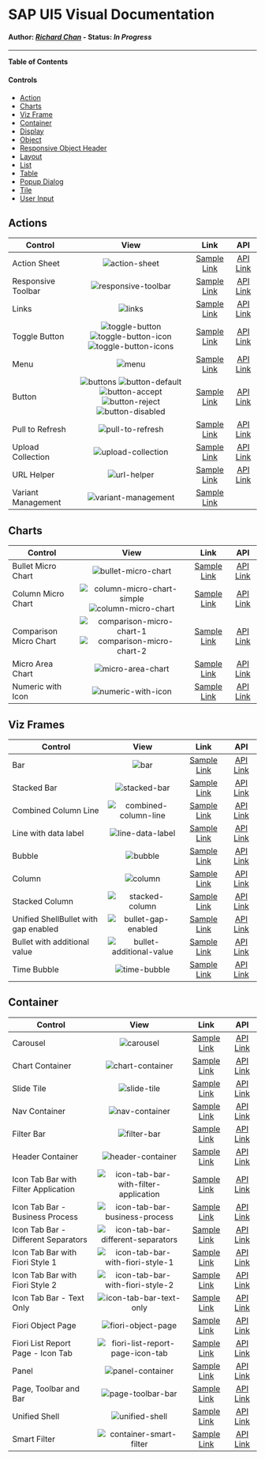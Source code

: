 # SAP UI5 Visual Documentation

#### **Author**: *[Richard Chan](https://www.richardchan.me/now)* - **Status**: *In Progress*
___

**Table of Contents**

#### Controls
- [Action](https://github.com/rchrdchn/sap-ui5-documentation#actions)
- [Charts](https://github.com/rchrdchn/sap-ui5-documentation#charts)
- [Viz Frame](https://github.com/rchrdchn/sap-ui5-documentation#viz-frames)
- [Container](https://github.com/rchrdchn/sap-ui5-documentation#container)
- [Display]()
- [Object]()
- [Responsive Object Header]()
- [Layout]()
- [List]()
- [Table]()
- [Popup Dialog]()
- [Tile]()
- [User Input]()

## Actions

| Control        | View           | Link    | API
| ------------- |:-------------:|:-----:|:-----:
| Action Sheet | ![action-sheet] | [Sample Link](https://sapui5.hana.ondemand.com/1.64.0/#/entity/sap.m.ActionSheet/sample/sap.m.sample.ActionSheet) | [API Link](https://sapui5.hana.ondemand.com/1.64.0/#/api/sap.m.ActionSheet)
| Responsive Toolbar | ![responsive-toolbar] | [Sample Link](https://sapui5.hana.ondemand.com/1.64.0/#/entity/sap.m.OverflowToolbarToggleButton/sample/sap.m.sample.OverflowToolbarFooter) | [API Link](https://sapui5.hana.ondemand.com/1.64.0/#/api/sap.m.OverflowToolbarToggleButton)
| Links | ![links] | [Sample Link](https://sapui5.hana.ondemand.com/1.64.0/#/entity/sap.m.Link/sample/sap.m.sample.Link) | [API Link](https://sapui5.hana.ondemand.com/1.64.0/#/api/sap.m.Link)
| Toggle Button | ![toggle-button] ![toggle-button-icon] ![toggle-button-icons] | [Sample Link](https://sapui5.hana.ondemand.com/1.64.0/#/entity/sap.m.ToggleButton) | [API Link](https://sapui5.hana.ondemand.com/1.64.0/#/api/sap.m.ToggleButton)
| Menu | ![menu] | [Sample Link](https://sapui5.hana.ondemand.com/1.64.0/#/entity/sap.ui.unified.Menu) | [API Link](https://sapui5.hana.ondemand.com/1.64.0/#/api/sap.ui.unified.Menu)
| Button | ![buttons] ![button-default] ![button-accept] ![button-reject] ![button-disabled] | [Sample Link](https://sapui5.hana.ondemand.com/1.64.0/#/entity/sap.m.Button/sample/sap.m.sample.Button) | [API Link](https://sapui5.hana.ondemand.com/1.64.0/#/api/sap.m.Button)
| Pull to Refresh | ![pull-to-refresh] | [Sample Link](https://sapui5.hana.ondemand.com/1.64.0/#/entity/sap.m.PullToRefresh) | [API Link](https://sapui5.hana.ondemand.com/1.64.0/#/api/sap.m.PullToRefresh)
| Upload Collection | ![upload-collection] | [Sample Link](https://sapui5.hana.ondemand.com/1.64.0/#/entity/sap.m.UploadCollection/sample/sap.m.sample.UploadCollection) | [API Link](https://sapui5.hana.ondemand.com/1.64.0/#/api/sap.m.UploadCollection)
| URL Helper | ![url-helper] | [Sample Link](https://sapui5.hana.ondemand.com/1.64.0/#/entity/sap.m.URLHelper/sample/sap.m.sample.UrlHelper) | [API Link](https://sapui5.hana.ondemand.com/1.64.0/#/api/sap.m.URLHelper)
| Variant Management | ![variant-management] | [Sample Link](https://sapui5.hana.ondemand.com/1.64.0/#/entity/sap.ui.comp.tutorial.smartControls/sample/sap.ui.comp.tutorial.smartControls.07) | 

[//]: # (Action - image links)

[action-sheet]: https://github.com/rchrdchn/sap-ui5-documentation/blob/master/images/actions/action-sheet.png "Action Sheet"
[responsive-toolbar]: https://github.com/rchrdchn/sap-ui5-documentation/blob/master/images/actions/responsive-toolbar.png "Responsive Toolbar"
[links]: https://github.com/rchrdchn/sap-ui5-documentation/blob/master/images/actions/links.png "Links"
[toggle-button]: https://github.com/rchrdchn/sap-ui5-documentation/blob/master/images/actions/toggle-button.png "Toggle Button"
[toggle-button-icon]: https://github.com/rchrdchn/sap-ui5-documentation/blob/master/images/actions/toggle-button-icon.png "Toggle Button Icon"
[toggle-button-icons]: https://github.com/rchrdchn/sap-ui5-documentation/blob/master/images/actions/toggle-button-icons.png "Toggle Button Icons"
[menu]: https://github.com/rchrdchn/sap-ui5-documentation/blob/master/images/actions/menu.png "Menu"
[buttons]: https://github.com/rchrdchn/sap-ui5-documentation/blob/master/images/actions/buttons.png "Buttons"
[button-default]: https://github.com/rchrdchn/sap-ui5-documentation/blob/master/images/actions/button-default.png "Button Default"
[button-accept]: https://github.com/rchrdchn/sap-ui5-documentation/blob/master/images/actions/button-accept.png "Button Accept"
[button-reject]: https://github.com/rchrdchn/sap-ui5-documentation/blob/master/images/actions/button-reject.png "Button Reject"
[button-disabled]: https://github.com/rchrdchn/sap-ui5-documentation/blob/master/images/actions/button-disabled.png "Button Disabled"
[pull-to-refresh]: https://github.com/rchrdchn/sap-ui5-documentation/blob/master/images/actions/pull-to-refresh.png "Pull to Refresh"
[upload-collection]: https://github.com/rchrdchn/sap-ui5-documentation/blob/master/images/actions/upload-collection.png "Upload Collection"
[url-helper]: https://github.com/rchrdchn/sap-ui5-documentation/blob/master/images/actions/url-helper.png "URL Helper"
[variant-management]: https://github.com/rchrdchn/sap-ui5-documentation/blob/master/images/actions/variant-management.png "Variant Management"

## Charts

| Control        | View           | Link    | API
| ------------- |:-------------:|:-----:|:-----:
| Bullet Micro Chart | ![bullet-micro-chart] | [Sample Link](https://sapui5.hana.ondemand.com/1.64.0/#/entity/sap.ui.comp.smartmicrochart.SmartBulletMicroChart/sample/sap.ui.comp.sample.smartmicrochart.SmartBulletMicroChart.exampleMinimize) | [API Link](https://sapui5.hana.ondemand.com/1.64.0/#/api/sap.ui.comp.smartmicrochart.SmartBulletMicroChart)
| Column Micro Chart | ![column-micro-chart-simple] ![column-micro-chart] | [Sample Link](https://sapui5.hana.ondemand.com/1.64.0/#/entity/sap.suite.ui.microchart.ColumnMicroChart/sample/sap.suite.ui.microchart.sample.ColumnMicroChartResponsive) | [API Link](https://sapui5.hana.ondemand.com/1.64.0/#/api/sap.suite.ui.microchart.ColumnMicroChart)
| Comparison Micro Chart | ![comparison-micro-chart-1] ![comparison-micro-chart-2] | [Sample Link](https://sapui5.hana.ondemand.com/1.64.0/#/entity/sap.suite.ui.microchart.ComparisonMicroChart/sample/sap.suite.ui.microchart.sample.ComparisonMicroChartResponsive) | [API Link](https://sapui5.hana.ondemand.com/1.64.0/#/api/sap.suite.ui.microchart.ComparisonMicroChart)
| Micro Area Chart | ![micro-area-chart] | [Sample Link](https://sapui5.hana.ondemand.com/1.64.0/#/entity/sap.suite.ui.microchart.AreaMicroChart/sample/sap.suite.ui.microchart.sample.AreaMicroChart) | [API Link](https://sapui5.hana.ondemand.com/1.64.0/#/api/sap.suite.ui.microchart.AreaMicroChart)
| Numeric with Icon | ![numeric-with-icon] | [Sample Link](https://sapui5.hana.ondemand.com/1.64.0/#/entity/sap.m.NumericContent/sample/sap.m.sample.NumericContentIcon) | [API Link](https://sapui5.hana.ondemand.com/1.64.0/#/api/sap.m.NumericContent)

[//]: # (Charts - image links)

[bullet-micro-chart]: https://github.com/rchrdchn/sap-ui5-documentation/blob/master/images/charts/bullet-micro-chart.png "Bullet Micro Chart"
[column-micro-chart-simple]: https://github.com/rchrdchn/sap-ui5-documentation/blob/master/images/charts/column-micro-chart-simple.png "Column Micro Chart Simple"
[column-micro-chart]: https://github.com/rchrdchn/sap-ui5-documentation/blob/master/images/charts/column-micro-chart.png "Column Micro Chart"
[comparison-micro-chart-1]: https://github.com/rchrdchn/sap-ui5-documentation/blob/master/images/charts/comparison-micro-chart-1.png "Comparison Micro Chart"
[comparison-micro-chart-2]: https://github.com/rchrdchn/sap-ui5-documentation/blob/master/images/charts/comparison-micro-chart-2.png "Comparison Micro Chart"
[micro-area-chart]: https://github.com/rchrdchn/sap-ui5-documentation/blob/master/images/charts/micro-area-chart.png "Micro Area Chart"
[numeric-with-icon]: https://github.com/rchrdchn/sap-ui5-documentation/blob/master/images/charts/numeric-with-icon.png "Numeric with Icon"

## Viz Frames

| Control        | View           | Link    | API
| ------------- |:-------------:|:-----:|:-----:
| Bar | ![bar] | [Sample Link](https://sapui5.hana.ondemand.com/1.64.0/#/entity/sap.viz.ui5.controls.VizFrame/sample/sap.viz.sample.Bar) | [API Link](https://sapui5.hana.ondemand.com/1.64.0/#/api/sap.viz.ui5.controls.VizFrame)
| Stacked Bar | ![stacked-bar] | [Sample Link](https://sapui5.hana.ondemand.com/1.64.0/#/entity/sap.viz.ui5.controls.VizFrame/sample/sap.viz.sample.StackedBar) | [API Link](https://sapui5.hana.ondemand.com/1.64.0/#/api/sap.viz.ui5.controls.VizFrame)
| Combined Column Line | ![combined-column-line] | [Sample Link](https://sapui5.hana.ondemand.com/1.64.0/#/entity/sap.viz.ui5.controls.VizFrame/sample/sap.viz.sample.CombinedColumnLine) | [API Link](https://sapui5.hana.ondemand.com/1.64.0/#/api/sap.viz.ui5.controls.VizFrame)
| Line with data label | ![line-data-label] | [Sample Link](https://sapui5.hana.ondemand.com/1.64.0/#/entity/sap.viz.ui5.controls.VizFrame/sample/sap.viz.sample.Line) | [API Link](https://sapui5.hana.ondemand.com/1.64.0/#/api/sap.viz.ui5.controls.VizFrame)
| Bubble | ![bubble] | [Sample Link](https://sapui5.hana.ondemand.com/1.64.0/#/entity/sap.viz.ui5.controls.VizFrame/sample/sap.viz.sample.Bubble) | [API Link](https://sapui5.hana.ondemand.com/1.64.0/#/api/sap.viz.ui5.controls.VizFrame)
| Column | ![column] | [Sample Link](https://sapui5.hana.ondemand.com/1.64.0/#/entity/sap.viz.ui5.controls.VizFrame/sample/sap.viz.sample.Column) | [API Link](https://sapui5.hana.ondemand.com/1.64.0/#/api/sap.viz.ui5.controls.VizFrame)
| Stacked Column | ![stacked-column] | [Sample Link](https://sapui5.hana.ondemand.com/1.64.0/#/entity/sap.viz.ui5.controls.VizFrame/sample/sap.viz.sample.StackedColumn) | [API Link](https://sapui5.hana.ondemand.com/1.64.0/#/api/sap.viz.ui5.controls.VizFrame)
| Unified ShellBullet with gap enabled | ![bullet-gap-enabled] | [Sample Link](https://sapui5.hana.ondemand.com/1.64.0/#/entity/sap.viz.ui5.controls.VizFrame/sample/sap.viz.sample.Bullet) | [API Link](https://sapui5.hana.ondemand.com/1.64.0/#/api/sap.viz.ui5.controls.VizFrame)
| Bullet with additional value | ![bullet-additional-value] | [Sample Link](https://sapui5.hana.ondemand.com/1.64.0/#/entity/sap.viz.ui5.controls.VizFrame/sample/sap.viz.sample.Bullet) | [API Link](https://sapui5.hana.ondemand.com/1.64.0/#/api/sap.viz.ui5.controls.VizFrame)
| Time Bubble | ![time-bubble] | [Sample Link](https://sapui5.hana.ondemand.com/1.64.0/#/entity/sap.viz.ui5.controls.VizFrame/sample/sap.viz.sample.Bubble) | [API Link](https://sapui5.hana.ondemand.com/1.64.0/#/api/sap.viz.ui5.controls.VizFrame)

[//]: # (Viz Frames - image links)

[bar]: https://github.com/rchrdchn/sap-ui5-documentation/blob/master/images/viz-frames/bar.png "Bar"
[stacked-bar]: https://github.com/rchrdchn/sap-ui5-documentation/blob/master/images/viz-frames/stacked-bar.png "Stacked Bar"
[combined-column-line]: https://github.com/rchrdchn/sap-ui5-documentation/blob/master/images/viz-frames/combined-column-line.png "Combined Column Line"
[line-data-label]: https://github.com/rchrdchn/sap-ui5-documentation/blob/master/images/viz-frames/line-with-data-label.png "Line Data Label"
[bubble]: https://github.com/rchrdchn/sap-ui5-documentation/blob/master/images/viz-frames/bubble.png "Bubble"
[column]: https://github.com/rchrdchn/sap-ui5-documentation/blob/master/images/viz-frames/column.png "Column"
[stacked-column]: https://github.com/rchrdchn/sap-ui5-documentation/blob/master/images/viz-frames/stacked-column.png "Stacked Column"
[bullet-gap-enabled]: https://github.com/rchrdchn/sap-ui5-documentation/blob/master/images/viz-frames/bullet-with-gap-enabled.png "Bullet Gap Enabled"
[bullet-additional-value]: https://github.com/rchrdchn/sap-ui5-documentation/blob/master/images/viz-frames/bullet-with-additional-value.png "Bullet Additional Value"
[time-bubble]: https://github.com/rchrdchn/sap-ui5-documentation/blob/master/images/viz-frames/time-bubble.png "Time Bubble"

## Container

| Control        | View           | Link    | API
| ------------- |:-------------:|:-----:|:-----:
| Carousel | ![carousel] | [Sample Link](https://sapui5.hana.ondemand.com/1.64.0/#/entity/sap.viz.ui5.controls.VizFrame/sample/sap.viz.sample.Bar) | [API Link](https://sapui5.hana.ondemand.com/#/api/sap.m.Carousel)
| Chart Container | ![chart-container] | [Sample Link](https://sapui5.hana.ondemand.com/#/entity/sap.suite.ui.commons.ChartContainer/sample/sap.suite.ui.commons.sample.ChartContainerDimensionsMultiCharts) | [API Link](https://sapui5.hana.ondemand.com/#/api/sap.suite.ui.commons.ChartContainer)
| Slide Tile | ![slide-tile] | [Sample Link](https://sapui5.hana.ondemand.com/#/entity/sap.m.SlideTile/sample/sap.m.sample.SlideTile) | [API Link](https://sapui5.hana.ondemand.com/#/api/sap.m.SlideTile)
| Nav Container | ![nav-container] | [Sample Link](https://sapui5.hana.ondemand.com/#/entity/sap.m.NavContainer/sample/sap.m.sample.NavContainer) | [API Link](https://sapui5.hana.ondemand.com/#/api/sap.m.NavContainer)
| Filter Bar | ![filter-bar] | [Sample Link](https://sapui5.hana.ondemand.com/#/entity/sap.ui.comp.filterbar.FilterBar/sample/sap.ui.comp.sample.filterbar.example2) | [API Link](https://sapui5.hana.ondemand.com/#/api/sap.ui.comp.filterbar.FilterBar)
| Header Container | ![header-container] | [Sample Link](https://sapui5.hana.ondemand.com/#/entity/sap.m.HeaderContainer/sample/sap.m.sample.HeaderContainer) | [API Link](https://sapui5.hana.ondemand.com/#/api/sap.m.HeaderContainer)
| Icon Tab Bar with Filter Application | ![icon-tab-bar-with-filter-application] | [Sample Link](https://sapui5.hana.ondemand.com/#/entity/sap.m.IconTabBar/sample/sap.m.sample.IconTabBar) | [API Link](https://sapui5.hana.ondemand.com/#/api/sap.m.IconTabBar)
| Icon Tab Bar - Business Process | ![icon-tab-bar-business-process] | [Sample Link](https://sapui5.hana.ondemand.com/#/entity/sap.m.IconTabBar/sample/sap.m.sample.IconTabBarProcess) | [API Link](https://sapui5.hana.ondemand.com/#/api/sap.m.IconTabBar)
| Icon Tab Bar - Different Separators | ![icon-tab-bar-different-separators] | [Sample Link](https://sapui5.hana.ondemand.com/#/entity/sap.m.IconTabBar/sample/sap.m.sample.IconTabSeparator) | [API Link](https://sapui5.hana.ondemand.com/#/api/sap.m.IconTabBar)
| Icon Tab Bar with Fiori Style 1 | ![icon-tab-bar-with-fiori-style-1] | [Sample Link](https://sapui5.hana.ondemand.com/#/entity/sap.m.IconTabBar/sample/sap.m.sample.IconTabBarMulti) | [API Link](https://sapui5.hana.ondemand.com/#/api/sap.m.IconTabBar)
| Icon Tab Bar with Fiori Style 2 | ![icon-tab-bar-with-fiori-style-2] | [Sample Link](https://sapui5.hana.ondemand.com/#/entity/sap.m.IconTabBar/sample/sap.m.sample.IconTabBarFiori2) | [API Link](https://sapui5.hana.ondemand.com/#/api/sap.m.IconTabBar)
| Icon Tab Bar - Text Only | ![icon-tab-bar-text-only] | [Sample Link](https://sapui5.hana.ondemand.com/#/entity/sap.m.IconTabBar/sample/sap.m.sample.IconTabBarNoIcons) | [API Link](https://sapui5.hana.ondemand.com/#/api/sap.m.IconTabBar)
| Fiori Object Page | ![fiori-object-page] | [Sample Link](https://sapui5.hana.ondemand.com/#/entity/sap.m.Page/sample/sap.m.sample.PageStandardClasses) | [API Link](https://sapui5.hana.ondemand.com/#/api/sap.m.Page)
| Fiori List Report Page - Icon Tab | ![fiori-list-report-page-icon-tab] | [Sample Link](https://sapui5.hana.ondemand.com/#/entity/sap.ui.comp.filterbar.FilterBar/sample/sap.ui.comp.sample.filterbar.DynamicPageListReport) | [API Link](https://sapui5.hana.ondemand.com/#/api/sap.ui.comp.filterbar.FilterBar)
| Panel | ![panel-container] | [Sample Link](https://sapui5.hana.ondemand.com/#/entity/sap.m.Panel/sample/sap.m.sample.PanelExpanded) | [API Link](https://sapui5.hana.ondemand.com/#/api/sap.m.Panel)
| Page, Toolbar and Bar | ![page-toolbar-bar] | [Sample Link](https://sapui5.hana.ondemand.com/#/entity/sap.m.Page/sample/sap.m.sample.Page) | [API Link](https://sapui5.hana.ondemand.com/#/api/sap.m.Page)
| Unified Shell | ![unified-shell] | [Sample Link](https://sapui5.hana.ondemand.com/#/entity/sap.ui.unified.Shell/sample/sap.ui.unified.sample.ShellBasic) | [API Link](https://sapui5.hana.ondemand.com/#/api/sap.ui.unified.Shell)
| Smart Filter | ![container-smart-filter] | [Sample Link](https://sapui5.hana.ondemand.com/#/entity/sap.ui.comp.smartfilterbar.SmartFilterBar/sample/sap.ui.comp.sample.smartfilterbar.example1) | [API Link](hhttps://sapui5.hana.ondemand.com/#/api/sap.ui.comp.smartfilterbar.SmartFilterBar)

[//]: # (Container - image links)

[carousel]: https://github.com/rchrdchn/sap-ui5-documentation/blob/master/images/container/carousel.png "Carousel"
[chart-container]: https://github.com/rchrdchn/sap-ui5-documentation/blob/master/images/container/chart-container.png "Chart Container"
[slide-tile]: https://github.com/rchrdchn/sap-ui5-documentation/blob/master/images/container/slide-tile.png "Slide Tile"
[nav-container]: https://github.com/rchrdchn/sap-ui5-documentation/blob/master/images/container/nav-container.png "Nav Container"
[filter-bar]: https://github.com/rchrdchn/sap-ui5-documentation/blob/master/images/container/filter-bar.png "Filter Bar"
[header-container]: https://github.com/rchrdchn/sap-ui5-documentation/blob/master/images/container/header-container.png "Header Container"
[icon-tab-bar-with-filter-application]: https://github.com/rchrdchn/sap-ui5-documentation/blob/master/images/container/icon-tab-bar-with-filter-application.png "Icon Tab Bar with Filter Application"
[icon-tab-bar-business-process]: https://github.com/rchrdchn/sap-ui5-documentation/blob/master/images/container/icon-tab-bar-business-process.png "Icon Tab Bar - Business Process"
[icon-tab-bar-different-separators]: https://github.com/rchrdchn/sap-ui5-documentation/blob/master/images/container/icon-tab-bar-different-separators.png "Icon Tab Bar - Different Separators"
[icon-tab-bar-with-fiori-style-1]: https://github.com/rchrdchn/sap-ui5-documentation/blob/master/images/container/icon-tab-bar-with-fiori-style-1.png "Icon Tab Bar with Fiori Style 1"
[icon-tab-bar-with-fiori-style-2]: https://github.com/rchrdchn/sap-ui5-documentation/blob/master/images/container/icon-tab-bar-with-fiori-style-2.png "Icon Tab Bar with Fiori Style 2"
[icon-tab-bar-text-only]: https://github.com/rchrdchn/sap-ui5-documentation/blob/master/images/container/icon-tab-bar-text-only.png "Icon Tab Bar - Text Only"
[fiori-object-page]: https://github.com/rchrdchn/sap-ui5-documentation/blob/master/images/container/fiori-object-page.png "Fiori Object Page"
[fiori-list-report-page-icon-tab]: https://github.com/rchrdchn/sap-ui5-documentation/blob/master/images/container/fiori-list-report-page-icon-tab.png "Fiori List Report Page - Icon Tab"
[panel-container]: https://github.com/rchrdchn/sap-ui5-documentation/blob/master/images/container/panel-container.png "Panel"
[page-toolbar-bar]: https://github.com/rchrdchn/sap-ui5-documentation/blob/master/images/container/page-toolbar-bar.png "Page, Toolbar and Bar"
[unified-shell]: https://github.com/rchrdchn/sap-ui5-documentation/blob/master/images/container/unified-shell.png "Unified Shell"
[container-smart-filter]: https://github.com/rchrdchn/sap-ui5-documentation/blob/master/images/container/container-smart-filter.png "Smart Filter"


[//]: # (Markdown Cheatsheet: https://github.com/adam-p/markdown-here/wiki/Markdown-Cheatsheet)
